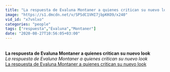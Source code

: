 ```yaml
---
title: "La respuesta de Evaluna Montaner a quienes critican su nuevo look"
image: "https://s1.dmcdn.net/v/SPSdC1VHI7jbpKKO9/x240"
vid_id: "x7vnlxo"
categories: "people"
tags: ["respuesta","Evaluna","Montaner"]
date: "2020-08-27T10:56:05+03:00"
---
```

<br><b>La respuesta de Evaluna Montaner a quienes critican su nuevo look</b><br> <i>La respuesta de Evaluna Montaner a quienes critican su nuevo look</i><br> <u>La respuesta de Evaluna Montaner a quienes critican su nuevo look</u>
